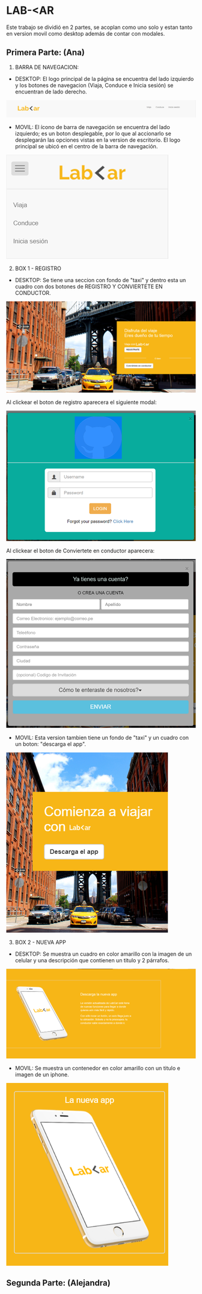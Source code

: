 # LAB-<AR

Este trabajo se dividió en 2 partes, se acoplan como uno solo y estan tanto en version movil como desktop además de contar con modales.

## Primera Parte: (Ana) 

1) BARRA DE NAVEGACION: 

* DESKTOP: El logo principal de la página se encuentra del lado izquierdo y los botones de navegacion (Viaja, Conduce e Inicia sesión) se encuentran de lado derecho.

![barra-desktop](assets/images/barra-de-navegacion-desktop.png)

* MOVIL: El ícono de barra de navegación se encuentra del lado izquierdo; es un boton desplegable, por lo que al accionarlo se desplegarán las opciones vistas en la version de escritorio. El logo principal se ubicó en el centro de la barra de navegación.

![barra-movil](assets/images/barra-de-navegacion-movil.png)

2) BOX 1 - REGISTRO

* DESKTOP: Se tiene una seccion con fondo de "taxi" y dentro esta un cuadro con dos botones de REGISTRO Y CONVIERTETE EN CONDUCTOR.

![registro-desktop](assets/images/registro-desktop.png)

Al clickear el boton de registro aparecera el siguiente modal: 

![modal-1](assets/images/modal-1.png)

Al clickear el boton de Conviertete en conductor aparecera: 

![modal-2](assets/images/modal-2.png)

* MOVIL: Esta version tambien tiene un fondo de "taxi" y un cuadro con un boton: "descarga el app".

![registro-movil](assets/images/registro-movil.png)

3) BOX 2 - NUEVA APP

* DESKTOP: Se muestra un cuadro en color amarillo con la imagen de un celular y una descripción que contienen un titulo y 2 párrafos.

![app-desktop](assets/images/nueva-app-desktop.png)

* MOVIL: Se muestra un contenedor en color amarillo con un titulo e imagen de un iphone.

![app-movil](assets/images/nueva-app-movil.png)

## Segunda Parte: (Alejandra)



